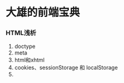 # 大雄的前端宝典

### HTML浅析
1. doctype
2. meta
3. html和xhtml
4. cookies、sessionStorage 和 localStorage
5. <script>、<script async> 和 <script defer>
6. 响应式和自适应
7. FOUC (无样式内容闪烁)
8. ...

### CSS浅析
1. [外边距合并篇](https://github.com/luoshaoxiong/blog/issues/1)
2. [详细讲讲BFC](https://github.com/luoshaoxiong/blog/issues/2)
3. [浮动和清浮动](https://github.com/luoshaoxiong/blog/issues/3)
4. 垂直居中的几种方案
5. 常见布局：圣杯、双飞翼、瀑布流、两栏
6. 选择器和优先级
7. 属性继承
8. 层叠上下文
9. normalize和reset
10. 定位
11. 优雅降级和渐进增强
12. 伪元素
13. 合成层
14. ...

### JavaScript浅析
1. [类型转换和==、===比较](https://github.com/luoshaoxiong/blog/issues/8)
2. [运算符和优先级](https://github.com/luoshaoxiong/fe_handbook/issues/9)
3. null、undefined 和 undeclared
4. 变量提升
5. [作用域和作用域链](https://github.com/luoshaoxiong/fe_handbook/issues/10)
6. 普通函数和箭头函数
7. [闭包](https://github.com/luoshaoxiong/fe_handbook/issues/5)
8. [IIFE](https://github.com/luoshaoxiong/fe_handbook/issues/7)
9. 函数柯里化
10. [数组方法（上）](https://github.com/luoshaoxiong/blog/issues/4)
11. [数组方法（下）](https://github.com/luoshaoxiong/blog/issues/6)
12. [属性描述对象](https://github.com/luoshaoxiong/blog/issues/21)
13. [可变和不可变对象](https://github.com/luoshaoxiong/fe_handbook/issues/22)
14. [原生对象、内置对象、宿主对象](https://github.com/luoshaoxiong/fe_handbook/issues/20)
15. [原型和原型链](https://github.com/luoshaoxiong/fe_handbook/issues/17)
16. [this和apply、call、bind](https://github.com/luoshaoxiong/fe_handbook/issues/11)
17. 对象方法
18. [构造对象和 new](https://github.com/luoshaoxiong/fe_handbook/issues/16)
19. 继承
20. AMD、CommonJS、ES6模块化
21. 浅拷贝和深拷贝
22. [定时器和节流防抖](https://github.com/luoshaoxiong/fe_handbook/issues/15)
23. [任务队列和 EventLoop](https://github.com/luoshaoxiong/fe_handbook/issues/14)
24. Promise 用法和实现
25. Ajax 原理和实现
26. [同源策略和跨域](https://github.com/luoshaoxiong/fe_handbook/issues/18)
27. 浏览器特性检测，特性推断和浏览器 UA 字符串嗅探
28. 事件代理
29. 事件捕获和冒泡
30. attribute 和 property
31. document load 和 document DOMContentLoaded
32. let、var 和 const
33. ...

### 安全
1. XSS
2. [CSRF 的攻击和防御](https://github.com/luoshaoxiong/fe_handbook/issues/12)
3. [http 和 https](https://github.com/luoshaoxiong/fe_handbook/issues/13)
4. ...

### 其他
1. 布局、重绘和回流
2. 从url到页面显示的过程
3. ...

### 网络相关
1. TCP / IP
2. get 和 post 以及其他请求方式
3. 状态码
4. ...

